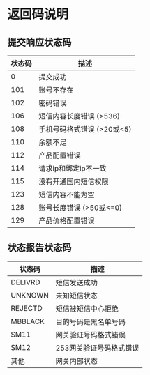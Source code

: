 # 返回码说明

## 提交响应状态码

| 状态码 | 描述                                 |
| ------ | ------------------------------------ |
| 0      | 提交成功                             |
| 101    | 账号不存在                           |
| 102    | 密码错误                             |
| 106    | 短信内容长度错误 (>536)              |
| 108    | 手机号码格式错误 (>20或<5)            |
| 110    | 余额不足                             |
| 112    | 产品配置错误                         |
| 114    | 请求ip和绑定ip不一致                 |
| 115    | 没有开通国内短信权限                 |
| 123    | 短信内容不能为空                     |
| 128    | 账号长度错误 (>50或<=0)              |
| 129    | 产品价格配置错误                     |

## 状态报告状态码

| 状态码   | 描述                               |
| -------- | ---------------------------------- |
| DELIVRD  | 短信发送成功                       |
| UNKNOWN  | 未知短信状态                       |
| REJECTD  | 短信被短信中心拒绝                 |
| MBBLACK  | 目的号码是黑名单号码               |
| SM11     | 网关验证号码格式错误               |
| SM12     | 253网关验证号码格式错误               |
| 其他     | 网关内部状态                       |
